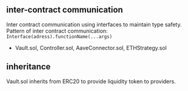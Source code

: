 ## inter-contract communication
Inter contract communication using interfaces to maintain type 
safety. Pattern of inter contract communication: `Interface(adress).functionName(...args)`
- Vault.sol, Controller.sol, AaveConnector.sol, ETHStrategy.sol


## inheritance
Vault.sol inherits from ERC20 to provide liquidity token to providers.
